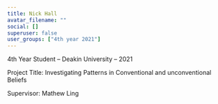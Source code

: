 ```yaml
---
title: Nick Hall
avatar_filename: ""
social: []
superuser: false
user_groups: ["4th year 2021"]
---
```

4th Year Student – Deakin University – 2021

Project Title:  Investigating Patterns in Conventional and unconventional Beliefs

Supervisor: Mathew Ling
